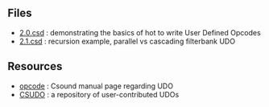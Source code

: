 ## Files 
* [2.0.csd](./2.0.csd) : demonstrating the basics of hot to write User Defined Opcodes
* [2.1.csd](./2.1.csd) : recursion example, parallel vs cascading filterbank UDO

## Resources
* [opcode](https://csounds.com/manual/html/opcode.html) : Csound manual page regarding UDO
* [CSUDO](https://github.com/csudo/csudo) : a repository of user-contributed UDOs